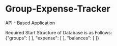 # Group-Expense-Tracker
API - Based Application

Required Start Structure of Database is as Follows:<br/>
{"groups": [ ], "expense": [ ], "balances": [ ]}
